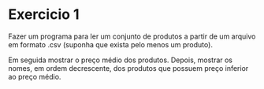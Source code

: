 <h1>Exercicio 1</h1>

<p>Fazer um programa para ler um conjunto de produtos a partir de um
arquivo em formato .csv (suponha que exista pelo menos um produto).</p>

<p>Em seguida mostrar o preço médio dos produtos. Depois, mostrar os
nomes, em ordem decrescente, dos produtos que possuem preço
inferior ao preço médio.</p>